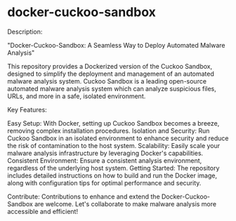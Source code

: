 # docker-cuckoo-sandbox

Description:

"Docker-Cuckoo-Sandbox: A Seamless Way to Deploy Automated Malware Analysis"

This repository provides a Dockerized version of the Cuckoo Sandbox, designed to simplify the deployment and management of an automated malware analysis system. Cuckoo Sandbox is a leading open-source automated malware analysis system which can analyze suspicious files, URLs, and more in a safe, isolated environment.

Key Features:

Easy Setup: With Docker, setting up Cuckoo Sandbox becomes a breeze, removing complex installation procedures.
Isolation and Security: Run Cuckoo Sandbox in an isolated environment to enhance security and reduce the risk of contamination to the host system.
Scalability: Easily scale your malware analysis infrastructure by leveraging Docker's capabilities.
Consistent Environment: Ensure a consistent analysis environment, regardless of the underlying host system.
Getting Started: The repository includes detailed instructions on how to build and run the Docker image, along with configuration tips for optimal performance and security.

Contribute: Contributions to enhance and extend the Docker-Cuckoo-Sandbox are welcome. Let's collaborate to make malware analysis more accessible and efficient!
